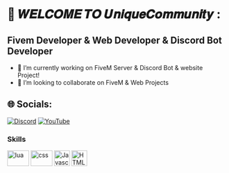 💫 𝑾𝑬𝑳𝑪𝑶𝑴𝑬 𝑻𝑶 𝑼𝒏𝒊𝒒𝒖𝒆𝑪𝒐𝒎𝒎𝒖𝒏𝒊𝒕𝒚 :
===============================

Fivem Developer & Web Developer & Discord Bot Developer
-----------------------------

*   🚀  I’m currently working on FiveM Server & Discord Bot & website Project!
*   🤝  I’m looking to collaborate on FiveM & Web Projects
  
## 🌐 Socials:
[![Discord](https://img.shields.io/badge/Discord-%237289DA.svg?logo=discord&logoColor=white)](https://discord.gg/TB59fye3Pw ) 
[![YouTube](https://img.shields.io/badge/YouTube-%23FF0000.svg?logo=YouTube&logoColor=white)](https://www.youtube.com/channel/@UniqueCommunity.) 

### Skills
<p align="left">
  <a href="https://lua.org/" target="_blank" rel="noreferrer"><img src="https://img.shields.io/badge/lua-%232C2D72.svg?style=for-the-badge&logo=lua&logoColor=white" width="50" height="36" alt="lua" /></a>
    <a target="_blank" rel="noreferrer"><img src="https://img.shields.io/badge/css3-%231572B6.svg?style=for-the-badge&logo=css3&logoColor=white" width="50" height="36" alt="css" /></a>
<a href="https://developer.mozilla.org/en-US/docs/Web/JavaScript" target="_blank" rel="noreferrer"><img src="https://raw.githubusercontent.com/danielcranney/readme-generator/main/public/icons/skills/javascript-colored.svg" width="36" height="36" alt="Javascript" /></a>
  <a href="https://developer.mozilla.org/en-US/docs/Glossary/HTML5" target="_blank" rel="noreferrer"><img src="https://raw.githubusercontent.com/danielcranney/readme-generator/main/public/icons/skills/html5-colored.svg" width="36" height="36" alt="HTML5" /></a>
